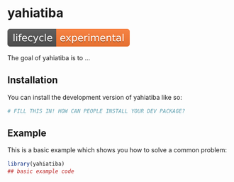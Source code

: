 
# yahiatiba

<!-- badges: start -->

<a href="https://lifecycle.r-lib.org/articles/stages.html#experimental">
<img src=".//man//figures//lifecycle-experimental.svg"></img></a>

<!-- badges: end -->

The goal of yahiatiba is to ...

## Installation

You can install the development version of yahiatiba like so:

``` r
# FILL THIS IN! HOW CAN PEOPLE INSTALL YOUR DEV PACKAGE?
```

## Example

This is a basic example which shows you how to solve a common problem:

``` r
library(yahiatiba)
## basic example code
```

